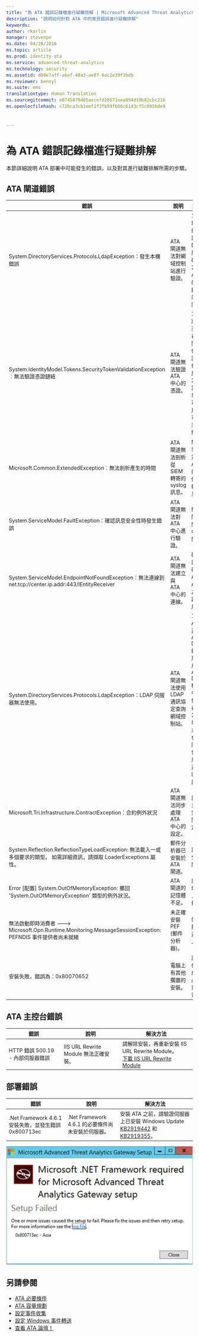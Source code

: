 ```yaml
---
title: "為 ATA 錯誤記錄檔進行疑難排解 | Microsoft Advanced Threat Analytics"
description: "說明如何針對 ATA 中的常見錯誤進行疑難排解"
keywords: 
author: rkarlin
manager: stevenpo
ms.date: 04/28/2016
ms.topic: article
ms.prod: identity-ata
ms.service: advanced-threat-analytics
ms.technology: security
ms.assetid: d89e7aff-a6ef-48a3-ae87-6ac2e39f3bdb
ms.reviewer: bennyl
ms.suite: ems
translationtype: Human Translation
ms.sourcegitcommit: e0745079465aecefd26571eea894d19b82cbc216
ms.openlocfilehash: c72bca3cb1eef1f3fb59f666c6143cf5c095bde9


---
```


# 為 ATA 錯誤記錄檔進行疑難排解
本節詳細說明 ATA 部署中可能發生的錯誤，以及對其進行疑難排解所需的步驟。
## ATA 閘道錯誤
|錯誤|說明|解決方法|
|-------------|----------|---------|
|System.DirectoryServices.Protocols.LdapException：發生本機錯誤|ATA 閘道無法對網域控制站進行驗證。|1.確認網域控制站的 DNS 記錄在 DNS 伺服器中正確設定。 <br>2.驗證 ATA 閘道的時間與網域控制站的時間同步。|
|System.IdentityModel.Tokens.SecurityTokenValidationException︰無法驗證憑證鏈結|ATA 閘道無法驗證 ATA 中心的憑證。|1.驗證已將根 CA 憑證安裝在 ATA 閘道上受信任的憑證授權單位憑證存放區中。 <br>2.驗證憑證撤銷清單 (CRL) 可供使用，而且可以執行憑證撤銷驗證。|
|Microsoft.Common.ExtendedException︰無法剖析產生的時間|ATA 閘道無法剖析從 SIEM 轉寄的 syslog 訊息。|驗證已將 SIEM 設定為以 ATA 支援的其中一個格式來轉寄訊息。|
|System.ServiceModel.FaultException：確認訊息安全性時發生錯誤|ATA 閘道無法對 ATA 中心進行驗證。|驗證 ATA 閘道的時間與 ATA 中心的時間同步。|
|System.ServiceModel.EndpointNotFoundException：無法連線到 net.tcp://center.ip.addr:443/IEntityReceiver|ATA 閘道無法建立與 ATA 中心的連線。|確定網路設定正確，而且 ATA 閘道 ATA 中心之間的網路連線使用中。|
|System.DirectoryServices.Protocols.LdapException：LDAP 伺服器無法使用。|ATA 閘道無法使用 LDAP 通訊協定查詢網域控制站。|1. 驗證 ATA 用來連線到 Active Directory 網域的使用者帳戶，具有 Active Directory 樹狀目錄中所有物件的讀取存取。 <br>2. 確定網域控制站未經強化，不會防止 ATA 使用的使用者帳戶進行 LDAP 查詢。|
|Microsoft.Tri.Infrastructure.ContractException：合約例外狀況|ATA 閘道無法同步處理 ATA 中心的設定。|請在 ATA 主控台中完成 ATA 閘道的設定。|
|System.Reflection.ReflectionTypeLoadException: 無法載入一或多個要求的類型。 如需詳細資訊，請擷取 LoaderExceptions 屬性。|郵件分析器已安裝於 ATA 閘道。| 請將郵件分析器解除安裝。|
|Error [配置] System.OutOfMemoryException: 擲回 'System.OutOfMemoryException' 類型的例外狀況。|ATA 閘道的記憶體不足。|請增加網域控制站上的記憶體數量。|
|無法啟動即時消費者 ---> Microsoft.Opn.Runtime.Monitoring.MessageSessionException: PEFNDIS 事件提供者尚未就緒|未正確安裝 PEF (郵件分析器)。|如需因應措施，請連絡支援人員。|
|安裝失敗，錯誤為：0x80070652|電腦上有其他擱置的安裝。|請等候其他安裝完成，如有必要，請重新啟動電腦。|

## ATA 主控台錯誤
|錯誤|說明|解決方法|
|-------------|----------|---------|
|HTTP 錯誤 500.19 - 內部伺服器錯誤|IIS URL Rewrite Module 無法正確安裝。|請解除安裝，再重新安裝 IIS URL Rewrite Module。<br>[下載 IIS URL Rewrite Module](http://go.microsoft.com/fwlink/?LinkID=615137)|

## 部署錯誤
|錯誤|說明|解決方法|
|-------------|----------|---------|
|.Net Framework 4.6.1 安裝失敗，並發生錯誤 0x800713ec|.Net Framework 4.6.1 的必要條件尚未安裝於伺服器。 |安裝 ATA 之前，請驗證伺服器上已安裝 Windows Update [KB2919442](https://www.microsoft.com/download/details.aspx?id=42135) 和 [KB2919355](https://support.microsoft.com/kb/2919355)。|

![ATA .NET 安裝錯誤影像](media/netinstallerror.png)


## 另請參閱
- [ATA 必要條件](/advanced-threat-analytics/plan-design/ata-prerequisites)
- [ATA 容量規劃](/advanced-threat-analytics/plan-design/ata-capacity-planning)
- [設定事件收集](/advanced-threat-analytics/deploy-use/configure-event-collection)
- [設定 Windows 事件轉送](/advanced-threat-analytics/deploy-use/configure-event-collection#configuring-windows-event-forwarding)
- [查看 ATA 論壇！](https://social.technet.microsoft.com/Forums/security/home?forum=mata)



<!--HONumber=Jul16_HO1-->


